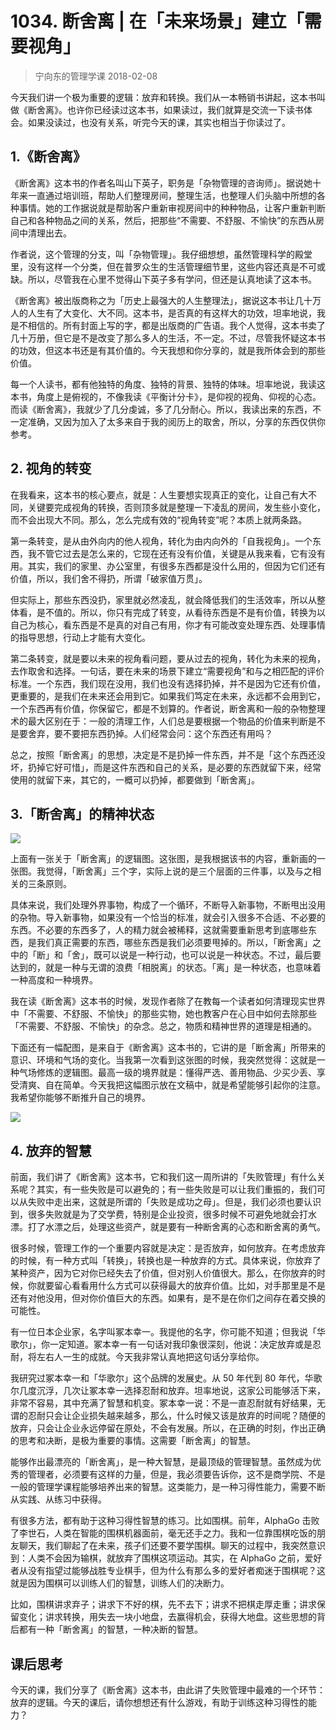 # 1034. 断舍离 | 在「未来场景」建立「需要视角」
> 宁向东的管理学课
2018-02-08

今天我们讲一个极为重要的逻辑：放弃和转换。我们从一本畅销书讲起，这本书叫做《断舍离》。也许你已经读过这本书，如果读过，我们就算是交流一下读书体会。如果没读过，也没有关系，听完今天的课，其实也相当于你读过了。

## 1.《断舍离》
《断舍离》这本书的作者名叫山下英子，职务是「杂物管理的咨询师」。据说她十年来一直通过培训班，帮助人们整理房间，整理生活，也整理人们头脑中所想的各种事情。她的工作据说就是帮助客户重新审视房间中的种种物品，让客户重新判断自己和各种物品之间的关系，然后，把那些“不需要、不舒服、不愉快”的东西从房间中清理出去。

作者说，这个管理的分支，叫「杂物管理」。我仔细想想，虽然管理科学的殿堂里，没有这样一个分类，但在普罗众生的生活管理细节里，这些内容还真是不可或缺。所以，尽管我在心里不觉得山下英子多有学问，但还是认真地读了这本书。

《断舍离》被出版商称之为「历史上最强大的人生整理法」，据说这本书让几十万人的人生有了大变化、大不同。这本书，是否真的有这样大的功效，坦率地说，我是不相信的。所有封面上写的字，都是出版商的广告语。我个人觉得，这本书卖了几十万册，但它是不是改变了那么多人的生活，不一定。不过，尽管我怀疑这本书的功效，但这本书还是有其价值的。今天我想和你分享的，就是我所体会到的那些价值。

每一个人读书，都有他独特的角度、独特的背景、独特的体味。坦率地说，我读这本书，角度上是俯视的，不像我读《平衡计分卡》，是仰视的视角、仰视的心态。而读《断舍离》，我就少了几分虔诚，多了几分耐心。所以，我读出来的东西，不一定准确，又因为加入了太多来自于我的阅历上的取舍，所以，分享的东西仅供你参考。

## 2. 视角的转变
在我看来，这本书的核心要点，就是：人生要想实现真正的变化，让自己有大不同，关键要完成视角的转换，否则顶多就是整理一下凌乱的房间，发生些小变化，而不会出现大不同。那么，怎么完成有效的“视角转变”呢？本质上就两条路。

第一条转变，是从由外向内的他人视角，转化为由内向外的「自我视角」。一个东西，我不管它过去是怎么来的，它现在还有没有价值，关键是从我来看，它有没有用。其实，我们的家里、办公室里，有很多东西都是没什么用的，但因为它们还有价值，所以，我们舍不得扔，所谓「破家值万贯」。

但实际上，那些东西没扔，家里就必然凌乱，就会降低我们的生活效率，所以从整体看，是不值的。所以，你只有完成了转变，从看待东西是不是有价值，转换为以自己为核心，看东西是不是真的对自己有用，你才有可能改变处理东西、处理事情的指导思想，行动上才能有大变化。

第二条转变，就是要以未来的视角看问题，要从过去的视角，转化为未来的视角，去作取舍和选择。一句话，要在未来的场景下建立“需要视角”和与之相匹配的评价标准。一个东西，我们现在没用，我们也没有选择扔掉，并不是因为它还有价值，更重要的，是我们在未来还会用到它。如果我们笃定在未来，永远都不会用到它，一个东西再有价值，你保留它，都是不划算的。作者说，断舍离和一般的杂物整理术的最大区别在于：一般的清理工作，人们总是要根据一个物品的价值来判断是不是要舍弃，要不要把东西扔掉。人们经常会问：这个东西还有用吗？

总之，按照「断舍离」的思想，决定是不是扔掉一件东西，并不是「这个东西还没坏，扔掉它好可惜」，而是这件东西和自己的关系，是必要的东西就留下来，经常使用的就留下来，其它的，一概可以扔掉，都要做到「断舍离」。

## 3.「断舍离」的精神状态

![](https://raw.githubusercontent.com/dalong0514/selfstudy/master/图片链接/宁向东/2019036.jpg)

上面有一张关于「断舍离」的逻辑图。这张图，是我根据该书的内容，重新画的一张图。我觉得，「断舍离」三个字，实际上说的是三个层面的三件事，以及与之相关的三条原则。

具体来说，我们处理外界事物，构成了一个循环，不断导入新事物，不断甩出没用的杂物。导入新事物，如果没有一个恰当的标准，就会引入很多不合适、不必要的东西。不必要的东西多了，人的精力就会被稀释，这就需要重新思考到底哪些东西，是我们真正需要的东西，哪些东西是我们必须要甩掉的。所以，「断舍离」之中的「断」和「舍」，既可以说是一种行动，也可以说是一种状态。不过，最后要达到的，就是一种与无谓的浪费「相脱离」的状态。「离」是一种状态，也意味着一种高度和一种境界。

我在读《断舍离》这本书的时候，发现作者除了在教每一个读者如何清理现实世界中「不需要、不舒服、不愉快」的那些实物，她也教客户在心目中如何去除那些「不需要、不舒服、不愉快」的杂念。总之，物质和精神世界的道理是相通的。

下面还有一幅配图，是来自于《断舍离》这本书的，它讲的是「断舍离」所带来的意识、环境和气场的变化。当我第一次看到这张图的时候，我突然觉得：这就是一种气场修炼的逻辑图。最高一级的境界就是：懂得严选、善用物品、少买少丢、享受清爽、自在简单。今天我把这幅图示放在文稿中，就是希望能够引起你的注意。我希望你能够不断推升自己的境界。

![](https://raw.githubusercontent.com/dalong0514/selfstudy/master/图片链接/宁向东/2019037.jpg)

## 4. 放弃的智慧
前面，我们讲了《断舍离》这本书，它和我们这一周所讲的「失败管理」有什么关系呢？其实，有一些失败是可以避免的；有一些失败是可以让我们重振的，我们可以从失败中走出来，这就是所谓的「失败是成功之母」。但是，我们必须也要认识到，很多失败就是为了交学费，特别是企业投资，很多时候不可避免地就会打水漂。打了水漂之后，处理这些资产，就是要有一种断舍离的心态和断舍离的勇气。

很多时候，管理工作的一个重要内容就是决定：是否放弃，如何放弃。在考虑放弃的时候，有一种方式叫「转换」，转换也是一种放弃的方式。具体来说，你放弃了某种资产，因为它对你已经失去了价值，但对别人价值很大。那么，在你放弃的时候，你就要留心看看用什么方式可以获得最大的放弃价值。比如，对手那里是不是还有对他没用，但对你价值巨大的东西。如果有，是不是在你们之间存在着交换的可能性。

有一位日本企业家，名字叫冢本幸一。我提他的名字，你可能不知道；但我说「华歌尔」，你一定知道。冢本幸一有一句话对我印象很深刻，他说：决定放弃或是忍耐，将左右人一生的成就。今天我非常认真地把这句话分享给你。

我研究过冢本幸一和「华歌尔」这个品牌的发展史。从 50 年代到 80 年代，华歌尔几度沉浮，几次让冢本幸一选择忍耐和放弃。坦率地说，这家公司能够活下来，非常不容易，其中充满了智慧和机变。冢本幸一说：不是一直忍耐就有好结果，无谓的忍耐只会让企业损失越来越多，那么，什么时候又该是放弃的时间呢？随便的放弃，只会让企业永远停留在原处，不会有发展。所以，在正确的时刻，作出正确的思考和决断，是极为重要的事情。这需要「断舍离」的智慧。

能够作出最漂亮的「断舍离」，是一种大智慧，是最顶级的管理智慧。虽然成为优秀的管理者，必须要有这样的力量，但是，我必须要告诉你，这不是商学院、不是一般的管理学课程能够培养出来的智慧。这类能力，是一种习得性能力，需要不断从实践、从练习中获得。

有很多方法，都有助于这种习得性智慧的练习。比如围棋。前年，AlphaGo 击败了李世石，人类在智能的围棋机器面前，毫无还手之力。我和一位靠围棋吃饭的朋友聊天，我们聊起了在未来，孩子们还要不要学围棋。聊天的过程中，我突然意识到：人类不会因为输棋，就放弃了围棋这项运动。其实，在 AlphaGo 之前，爱好者从没有指望过能够战胜专业棋手，但为什么有那么多的爱好者痴迷于围棋呢？这就是因为围棋可以训练人们的智慧，训练人们的决断力。

比如，围棋讲求弃子；讲求下不好的棋，先不去下；讲求不把棋走厚走重；讲求保留变化；讲求转换，用失去一块小地盘，去赢得机会，获得大地盘。这些思想的背后都有一种「断舍离」的智慧，一种决断的智慧。

## 课后思考
今天的课，我们分享了《断舍离》这本书，由此讲了失败管理中最难的一个环节：放弃的逻辑。今天的课后，请你想想还有什么游戏，有助于训练这种习得性的能力？


